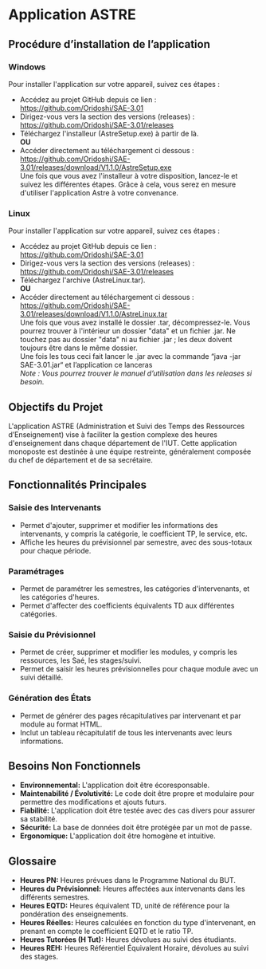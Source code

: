 # Application ASTRE

## Procédure d’installation de l’application
### Windows
Pour installer l'application sur votre appareil, suivez ces étapes :
- Accédez au projet GitHub depuis ce lien : https://github.com/Oridoshi/SAE-3.01
- Dirigez-vous vers la section des versions (releases) : https://github.com/Oridoshi/SAE-3.01/releases
- Téléchargez l'installeur (AstreSetup.exe) à partir de là.  
**OU**  
- Accéder directement au téléchargement ci dessous : https://github.com/Oridoshi/SAE-3.01/releases/download/V1.1.0/AstreSetup.exe  
Une fois que vous avez l'installeur à votre disposition, lancez-le et suivez les différentes étapes. Grâce à cela, vous serez en mesure d'utiliser l'application Astre à votre convenance.
### Linux
Pour installer l'application sur votre appareil, suivez ces étapes :
- Accédez au projet GitHub depuis ce lien : https://github.com/Oridoshi/SAE-3.01
- Dirigez-vous vers la section des versions (releases) : https://github.com/Oridoshi/SAE-3.01/releases
- Téléchargez l'archive (AstreLinux.tar).  
**OU**  
- Accéder directement au téléchargement ci dessous : https://github.com/Oridoshi/SAE-3.01/releases/download/V1.1.0/AstreLinux.tar  
Une fois que vous avez installé le dossier .tar, décompressez-le. Vous pourrez trouver à l'intérieur un dossier "data" et un fichier .jar. Ne touchez pas au dossier "data" ni au fichier .jar ; les deux doivent toujours être dans le même dossier.  
Une fois les tous ceci fait lancer le .jar avec la commande “java -jar SAE-3.01.jar“ et l’application ce lanceras  
_Note : Vous pourrez trouver le manuel d’utilisation dans les releases si besoin._


## Objectifs du Projet

L'application ASTRE (Administration et Suivi des Temps des Ressources d’Enseignement) vise à faciliter la gestion complexe des heures d'enseignement dans chaque département de l'IUT. Cette application monoposte est destinée à une équipe restreinte, généralement composée du chef de département et de sa secrétaire.

## Fonctionnalités Principales

### Saisie des Intervenants
- Permet d'ajouter, supprimer et modifier les informations des intervenants, y compris la catégorie, le coefficient TP, le service, etc.
- Affiche les heures du prévisionnel par semestre, avec des sous-totaux pour chaque période.

### Paramétrages
- Permet de paramétrer les semestres, les catégories d'intervenants, et les catégories d'heures.
- Permet d'affecter des coefficients équivalents TD aux différentes catégories.

### Saisie du Prévisionnel
- Permet de créer, supprimer et modifier les modules, y compris les ressources, les Saé, les stages/suivi.
- Permet de saisir les heures prévisionnelles pour chaque module avec un suivi détaillé.

### Génération des États
- Permet de générer des pages récapitulatives par intervenant et par module au format HTML.
- Inclut un tableau récapitulatif de tous les intervenants avec leurs informations.

## Besoins Non Fonctionnels

- **Environnemental:** L'application doit être écoresponsable.
- **Maintenabilité / Évolutivité:** Le code doit être propre et modulaire pour permettre des modifications et ajouts futurs.
- **Fiabilité:** L'application doit être testée avec des cas divers pour assurer sa stabilité.
- **Sécurité:** La base de données doit être protégée par un mot de passe.
- **Ergonomique:** L'application doit être homogène et intuitive.

## Glossaire

- **Heures PN:** Heures prévues dans le Programme National du BUT.
- **Heures du Prévisionnel:** Heures affectées aux intervenants dans les différents semestres.
- **Heures EQTD:** Heures équivalent TD, unité de référence pour la pondération des enseignements.
- **Heures Réelles:** Heures calculées en fonction du type d'intervenant, en prenant en compte le coefficient EQTD et le ratio TP.
- **Heures Tutorées (H Tut):** Heures dévolues au suivi des étudiants.
- **Heures REH:** Heures Référentiel Équivalent Horaire, dévolues au suivi des stages.

